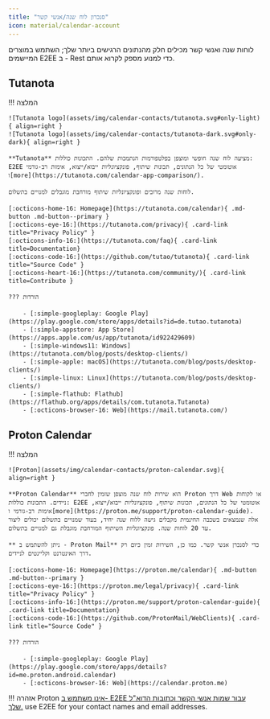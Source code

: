 ```yaml
---
title: "סנכרון לוח שנה/אנשי קשר"
icon: material/calendar-account
---
```


לוחות שנה ואנשי קשר מכילים חלק מהנתונים הרגישים ביותר שלך; השתמש במוצרים המיישמים E2EE ב - Rest כדי למנוע מספק לקרוא אותם.

## Tutanota

!!! המלצה

    ![Tutanota logo](assets/img/calendar-contacts/tutanota.svg#only-light){ align=right }
    ![Tutanota logo](assets/img/calendar-contacts/tutanota-dark.svg#only-dark){ align=right }
    
    **Tutanota** מציעה לוח שנה חופשי ומוצפן בפלטפורמות הנתמכות שלהם. התכונות כוללות: E2EE אוטומטי של כל הנתונים, תכונות שיתוף, פונקציונליות ייבוא/ייצוא, אימות רב-גורמי ו[more](https://tutanota.com/calendar-app-comparison/).
    
    לוחות שנה מרובים ופונקציונליות שיתוף מורחבת מוגבלים למנויים בתשלום.
    
    [:octicons-home-16: Homepage](https://tutanota.com/calendar){ .md-button .md-button--primary }
    [:octicons-eye-16:](https://tutanota.com/privacy){ .card-link title="Privacy Policy" }
    [:octicons-info-16:](https://tutanota.com/faq){ .card-link title=Documentation}
    [:octicons-code-16:](https://github.com/tutao/tutanota){ .card-link title="Source Code" }
    [:octicons-heart-16:](https://tutanota.com/community/){ .card-link title=Contribute }
    
    ??? הורדות
    
        - [:simple-googleplay: Google Play](https://play.google.com/store/apps/details?id=de.tutao.tutanota)
        - [:simple-appstore: App Store](https://apps.apple.com/us/app/tutanota/id922429609)
        - [:simple-windows11: Windows](https://tutanota.com/blog/posts/desktop-clients/)
        - [:simple-apple: macOS](https://tutanota.com/blog/posts/desktop-clients/)
        - [:simple-linux: Linux](https://tutanota.com/blog/posts/desktop-clients/)
        - [:simple-flathub: Flathub](https://flathub.org/apps/details/com.tutanota.Tutanota)
        - [:octicons-browser-16: Web](https://mail.tutanota.com/)

## Proton Calendar

!!! המלצה

    ![Proton](assets/img/calendar-contacts/proton-calendar.svg){ align=right }
    
    **Proton Calendar** הוא שירות לוח שנה מוצפן שזמין לחברי Proton דרך Web או לקוחות ניידים. התכונות כוללות: E2EE אוטומטי של כל הנתונים, תכונות שיתוף, פונקציונליות ייבוא/ייצוא, אימות רב-גורמי ו[more](https://proton.me/support/proton-calendar-guide). אלה שנמצאים בשכבה החינמית מקבלים גישה ללוח שנה יחיד, בעוד שמנויים בתשלום יכולים ליצור עד 20 לוחות שנה. פונקציונליות השיתוף המורחבת מוגבלת גם למנויים בתשלום.
    
    ** ניתן להשתמש ב - Proton Mail** כדי לסנכרן אנשי קשר. כמו כן, השירות זמין כיום רק דרך האינטרנט וקליינטים לניידים.
    
    [:octicons-home-16: Homepage](https://proton.me/calendar){ .md-button .md-button--primary }
    [:octicons-eye-16:](https://proton.me/legal/privacy){ .card-link title="Privacy Policy" }
    [:octicons-info-16:](https://proton.me/support/proton-calendar-guide){ .card-link title=Documentation}
    [:octicons-code-16:](https://github.com/ProtonMail/WebClients){ .card-link title="Source Code" }
    
    ??? הורדות
    
        - [:simple-googleplay: Google Play](https://play.google.com/store/apps/details?id=me.proton.android.calendar)
        - [:octicons-browser-16: Web](https://calendar.proton.me)

!!! אזהרה
    Proton [אינו משתמש ב- E2EE עבור שמות אנשי הקשר וכתובות הדוא"ל שלך.](https://proton.me/support/proton-contacts#verify) use E2EE for your contact names and email addresses.
